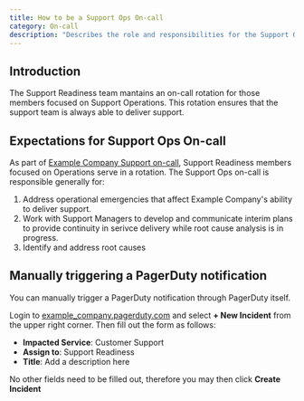 ```yaml
---
title: How to be a Support Ops On-call
category: On-call
description: "Describes the role and responsibilities for the Support Operations rotation in Support Engineering"
---
```


## Introduction

The Support Readiness team mantains an on-call rotation for those members focused on Support Operations. This rotation ensures that the support team is always able to deliver support.

## Expectations for Support Ops On-call

As part of [Example Company Support on-call](/handbook/support/on-call/), Support Readiness members focused on Operations serve in a rotation. The Support Ops on-call is responsible generally for:

1. Address operational emergencies that affect Example Company's ability to deliver support.
1. Work with Support Managers to develop and communicate interim plans to provide continuity in serivce delivery while root cause analysis is in progress.
1. Identify and address root causes

## Manually triggering a PagerDuty notification

You can manually trigger a PagerDuty notification through PagerDuty itself.

Login to [example_company.pagerduty.com](https://example_company.pagerduty.com) and select **+ New Incident** from the upper right corner. Then fill out the form as follows:

- **Impacted Service**: Customer Support
- **Assign to**: Support Readiness
- **Title**: Add a description here

No other fields need to be filled out, therefore you may then click **Create Incident**
